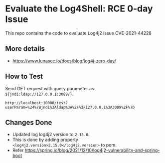 # Evaluate the Log4Shell: RCE 0-day  Issue

This repo contains the code to evaluate Log4j2 issue CVE-2021-44228 

## More details

* https://www.lunasec.io/docs/blog/log4j-zero-day/

## How to Test

Send GET request with query parameter as `${jndi:ldap://127.0.0.1:3089/}`. 

```
http://localhost:10000/test?userParam=%24%7Bjndi%3Aldap%3A%2F%2F127.0.0.1%3A3089%2F%7D
```

## Changes Done

* Updated log log4j2 version to `2.15.0`. 
* This is done by adding property `<log4j2.version>2.15.0</log4j2.version>` to pom. 
* Refer https://spring.io/blog/2021/12/10/log4j2-vulnerability-and-spring-boot